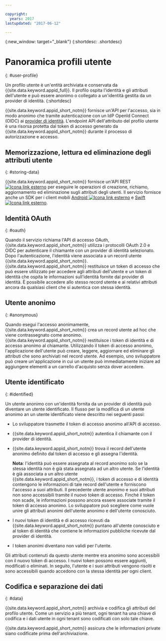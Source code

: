 ```yaml
---

copyright:
  years: 2017
lastupdated: "2017-06-12"

---
```


{:new_window: target="_blank"}
{:shortdesc: .shortdesc}


# Panoramica profili utente
{: #user-profile}

Un profilo utente è un'entità archiviata e conservata da {{site.data.keyword.appid_full}}. Il profilo ospita l'identità e gli attributi dell'utente e può essere anonimo o collegato a un'identità gestita da un provider di identità.
{:shortdesc}

{{site.data.keyword.appid_short_notm}} fornisce un'API per l'accesso, sia in modo anonimo che tramite autenticazione con un IdP OpenId Connect (OIDC) ai [provider di identità](/docs/services/appid/identity-providers.html#setting-up-idp). L'endpoint API dell'attributo del profilo utente è una risorsa protetta dal token di accesso generato da {{site.data.keyword.appid_short_notm}} durante il processo di autorizzazione e accesso. 


## Memorizzazione, lettura ed eliminazione degli attributi utente
{: #storing-data}

{{site.data.keyword.appid_short_notm}} fornisce un'API REST <a href="https://appid-profiles.ng.bluemix.net/swagger-ui/index.html#/Attributes" target="_blank"> <img src="../../icons/launch-glyph.svg" alt="Icona link esterno"></a> per eseguire le operazioni di creazione, richiamo, aggiornamento ed eliminazione sugli attributi degli utenti. Il servizio fornisce anche un SDK per i client mobili <a href="https://github.com/ibm-cloud-security/appid-clientsdk-android" target="_blank">Android <img src="../../icons/launch-glyph.svg" alt="Icona link esterno"></a> e <a href="https://github.com/ibm-cloud-security/appid-clientsdk-swift" target="_blank">Swift <img src="../../icons/launch-glyph.svg" alt="Icona link esterno"></a>.


## Identità OAuth
{: #oauth}

Quando il servizio richiama l'API di accesso OAuth, {{site.data.keyword.appid_short_notm}} utilizza i protocolli OAuth 2.0 e OIDC per autenticare il chiamante con un provider di identità selezionato. Dopo l'autenticazione, l'identità viene associata a un record utente {{site.data.keyword.appid_short_notm}}. {{site.data.keyword.appid_short_notm}} restituisce un token di accesso che può essere utilizzato per accedere agli attributi dell'utente e un token di identità che ospita le informazioni sull'identità fornite dal provider di identità. È possibile accedere allo stesso record utente e ai relativi attributi ancora da qualsiasi client che si autentica con stessa identità.


## Utente anonimo
{: #anonymous}

Quando esegui l'accesso anonimamente, {{site.data.keyword.appid_short_notm}} crea un record utente ad hoc che viene contrassegnato come anonimo. {{site.data.keyword.appid_short_notm}} restituisce i token di identità e di accesso anonimo al chiamante. Utilizzando il token di accesso anonimo, l'applicazione dell'utente può creare, leggere, aggiornare ed eliminare gli attributi che sono archiviati nel record utente. Ad esempio, uno sviluppatore può creare un'applicazione in cui un utente può immediatamente iniziare ad aggiungere elementi a un carrello d'acquisto senza dover accedere.


## Utente identificato
{: #identified}

Un utente anonimo con un'identità fornita da un provider di identità può diventare un utente identificato. Il flusso per la modifica di un utente anonimo an un utente identificato viene descritto nei seguenti passi:

* Lo sviluppatore trasmette il token di accesso anonimo all'API di accesso.
* {{site.data.keyword.appid_short_notm}} autentica il chiamante con il provider di identità.
* {{site.data.keyword.appid_short_notm}} trova il record dell'utente anonimo definito dal token di accesso e gli assegna l'identità.

    **Nota**: l'identità può essere assegnata al record anonimo solo se la stessa identità non è già stata assegnata ad un altro utente. Se l'identità è già associata a un altro utente {{site.data.keyword.appid_short_notm}}, i token di accesso e di identità contengono le informazioni di tale record dell'utente e forniscono l'accesso a suoi attributi. Il precedente utente anonimo e suoi attributi non sono accessibili tramite il nuovo token di accesso. Finché il token non scade, le informazioni possono ancora essere associate tramite il token di accesso anonimo. Lo sviluppatore può scegliere come vuole unire gli attributi anonimi dell'utente anonimo e dell'utente conosciuto.

* I nuovi token di identità e di accesso ricevuti da {{site.data.keyword.appid_short_notm}} puntano all'utente conosciuto e al token di identità che contiene le informazioni pubbliche ricevute dal provider di identità. 
* I token anonimi diventano non validi per l'utente.

Gli attributi contenuti da questo utente mentre era anonimo sono accessibili con il nuovo token di accesso. I nuovi token possono essere aggiunti, modificati o eliminati. In seguito, l'utente e i suoi attributi vengono risolti e sono accessibili quando accedono con la stessa identità per ogni client.


## Codifica e separazione dei dati
{: #data}

{{site.data.keyword.appid_short_notm}} archivia e codifica gli attributi del profilo utente. Come un servizio a più tenant, ogni tenant ha una chiave di codifica e i dati utente in ogni tenant sono codificati con solo tale chiave.

{{site.data.keyword.appid_short_notm}} assicura che le informazioni private siano codificate prima dell'archiviazione.
